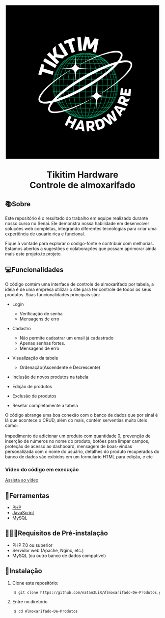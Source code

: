 <h1 align="center"> 
    <img src="logo.png"/>
    <p>Tikitim Hardware<br> Controle de almoxarifado</p>
</h1>

## 📚Sobre
Este repositório é o resultado do trabalho em equipe realizado durante nosso curso no Senai. Ele demonstra nossa habilidade em desenvolver soluções web completas, integrando diferentes tecnologias para criar uma experiência de usuário rica e funcional.

Fique à vontade para explorar o código-fonte e contribuir com melhorias. Estamos abertos a sugestões e colaborações que possam aprimorar ainda mais este projeto.te projeto.

## 💻Funcionalidades
O código contém uma interface de controle de almoxarifado por tabela, a ideia é de uma empresa utilizar o site para ter controle de todos os seus produtos. Suas funcionalidades principais são: 
- Login
    - Verificação de senha
    - Mensagens de erro

- Cadastro
    - Não permite cadastrar um email já cadastrado
    - Apenas senhas fortes.
    - Mensagens de erro

- Visualização da tabela
    - Ordenação(Ascendente e Decrescente)
- Inclusão de novos produtos na tabela
- Edição de produtos 
- Exclusão de produtos
- Resetar completamente a tabela
    
 O código abrange uma boa conexão com o banco de dados que por sinal é lá que acontece o CRUD, além do mais, contém serventias muito úteis como:<br></br> Impedimento de adicionar um produto com quantidade 0, prevenção de inserção de números no nome do produto, botões para limpar campos, proteção de acesso ao dashboard, mensagem de boas-vindas personalizada com o nome do usuário, detalhes do produto recuperados do banco de dados são exibidos em um formulário HTML para edição, e etc

### Vídeo do código em execução
[Assista ao vídeo](https://www.youtube.com/watch?v=iiaZknPVKpI)


## 🔨Ferramentas

- [PHP](https://www.php.net)
- [JavaScript](https://www.javascript.com)
- [MySQL](https://www.mysql.com)

## 👨🏾‍🏫Requisitos de Pré-instalação

- PHP 7.0 ou superior
- Servidor web (Apache, Nginx, etc.)
- MySQL (ou outro banco de dados compatível)

## 🏹Instalação

1. Clone este repositório:

```bash
    $ git clone https://github.com/natan3LiR/Almoxarifado-De-Produtos.git
```
2. Entre no diretório
```bash
    $ cd Almoxarifado-De-Produtos
```
